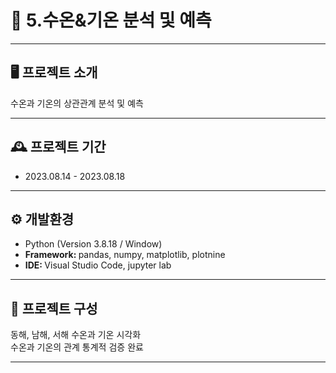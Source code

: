 # 🚩 5.수온&기온 분석 및 예측

----------------------------------------------------------
## 🖥️ 프로젝트 소개
수온과 기온의 상관관계 분석 및 예측
<br>

----------------------------------------------------------
## 🕰️ 프로젝트 기간
* 2023.08.14 - 2023.08.18

----------------------------------------------------------
## ⚙ 개발환경
- Python (Version 3.8.18 / Window)
- <strong>Framework: </strong> pandas, numpy, matplotlib, plotnine
- <strong>IDE: </strong> Visual Studio Code, jupyter lab

-----------------------------------------------------------
## 📍 프로젝트 구성
동해, 남해, 서해 수온과 기온 시각화 <br>
수온과 기온의 관계 통계적 검증 완료

----------------------------------------------------------
